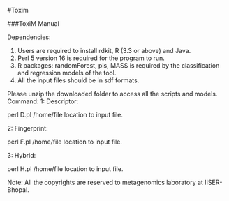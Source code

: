 #Toxim

###ToxiM Manual

Dependencies:
1) Users are required to install rdkit, R (3.3 or above) and Java.
2) Perl 5 version 16 is required for the program to run.
3) R packages: randomForest, pls, MASS is required by the classification and regression models of the tool. 
4) All the input files should be in sdf formats. 

Please unzip the downloaded folder to access all the scripts and models.
Command:
1: Descriptor:

perl D.pl /home/file location to input file.

2: Fingerprint:

perl F.pl /home/file location to input file.

3: Hybrid:

perl H.pl /home/file location to input file.


Note:
All the copyrights are reserved to metagenomics laboratory at IISER-Bhopal.
